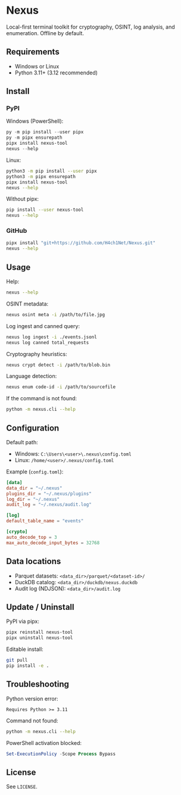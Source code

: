 # Nexus

Local-first terminal toolkit for cryptography, OSINT, log analysis, and enumeration. Offline by default.

## Requirements
- Windows or Linux
- Python 3.11+ (3.12 recommended)

## Install

### PyPI
Windows (PowerShell):
```powershell
py -m pip install --user pipx
py -m pipx ensurepath
pipx install nexus-tool
nexus --help
```

Linux:
```bash
python3 -m pip install --user pipx
python3 -m pipx ensurepath
pipx install nexus-tool
nexus --help
```

Without pipx:
```bash
pip install --user nexus-tool
nexus --help
```

### GitHub
```bash
pipx install "git+https://github.com/H4ch1Net/Nexus.git"
nexus --help
```

## Usage

Help:
```bash
nexus --help
```

OSINT metadata:
```bash
nexus osint meta -i /path/to/file.jpg
```

Log ingest and canned query:
```bash
nexus log ingest -i ./events.jsonl
nexus log canned total_requests
```

Cryptography heuristics:
```bash
nexus crypt detect -i /path/to/blob.bin
```

Language detection:
```bash
nexus enum code-id -i /path/to/sourcefile
```

If the command is not found:
```bash
python -m nexus.cli --help
```

## Configuration

Default path:
- Windows: `C:\Users\<user>\.nexus\config.toml`
- Linux: `/home/<user>/.nexus/config.toml`

Example (`config.toml`):
```toml
[data]
data_dir = "~/.nexus"
plugins_dir = "~/.nexus/plugins"
log_dir = "~/.nexus"
audit_log = "~/.nexus/audit.log"

[log]
default_table_name = "events"

[crypto]
auto_decode_top = 3
max_auto_decode_input_bytes = 32768
```

## Data locations
- Parquet datasets: `<data_dir>/parquet/<dataset-id>/`
- DuckDB catalog: `<data_dir>/duckdb/nexus.duckdb`
- Audit log (NDJSON): `<data_dir>/audit.log`

## Update / Uninstall

PyPI via pipx:
```bash
pipx reinstall nexus-tool
pipx uninstall nexus-tool
```

Editable install:
```bash
git pull
pip install -e .
```

## Troubleshooting

Python version error:
```text
Requires Python >= 3.11
```

Command not found:
```bash
python -m nexus.cli --help
```

PowerShell activation blocked:
```powershell
Set-ExecutionPolicy -Scope Process Bypass
```

## License
See `LICENSE`.
